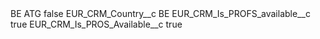 <?xml version="1.0" encoding="UTF-8"?>
<CustomMetadata xmlns="http://soap.sforce.com/2006/04/metadata" xmlns:xsi="http://www.w3.org/2001/XMLSchema-instance" xmlns:xsd="http://www.w3.org/2001/XMLSchema">
    <label>BE ATG</label>
    <protected>false</protected>
    <values>
        <field>EUR_CRM_Country__c</field>
        <value xsi:type="xsd:string">BE</value>
    </values>
    <values>
        <field>EUR_CRM_Is_PROFS_available__c</field>
        <value xsi:type="xsd:boolean">true</value>
    </values>
    <values>
        <field>EUR_CRM_Is_PROS_Available__c</field>
        <value xsi:type="xsd:boolean">true</value>
    </values>
</CustomMetadata>
